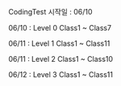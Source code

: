CodingTest
시작일 : 06/10

06/10 : Level 0 Class1 ~ Class7

06/11 : Level 1 Class1 ~ Class11

06/11 : Level 2 Class1 ~ Class10

06/12 : Level 3 Class1 ~ Class11
